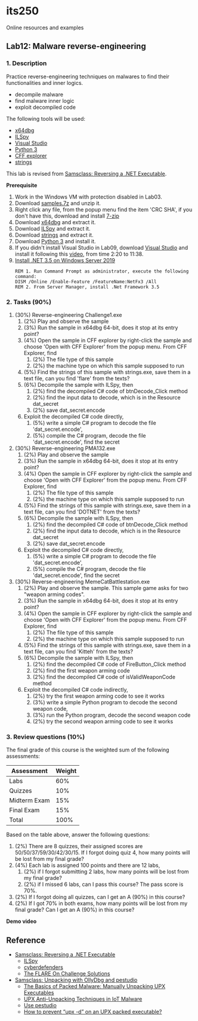 # its250
Online resources and examples

## Lab12: Malware reverse-engineering 

### 1. Description
Practice reverse-engineering techniques on malwares to find their functionalities and inner logics.

* decompile malware
* find malware inner logic
* exploit decompiled code

The following tools will be used:
* [x64dbg](https://github.com/x64dbg/x64dbg)
* [ILSpy](https://github.com/icsharpcode/ILSpy)
* [Visual Studio](https://visualstudio.microsoft.com/downloads/)
* [Python 3](https://www.python.org/downloads/)
* [CFF explorer](https://ntcore.com/?page_id=388)
* [strings](https://docs.microsoft.com/en-us/sysinternals/downloads/strings)


This lab is revised from [Samsclass: Reversing a .NET Executable](https://samsclass.info/126/proj/PMA132.htm).

**Prerequisite**

1. Work in the Windows VM with protection disabled in Lab03.
2. Download [samples.7z](./samples/samples.7z) and unzip it.
3. Right click any file, from the popup menu find the item 'CRC SHA', if you don't have this, download and install [7-zip](https://www.7-zip.org/)
4. Download [x64dbg](https://github.com/x64dbg/x64dbg) and extract it.
5. Download [ILSpy](https://github.com/icsharpcode/ILSpy) and extract it.
6. Download [strings](https://docs.microsoft.com/en-us/sysinternals/downloads/strings) and extract it.
7. Download [Python 3](https://www.python.org/downloads/) and install it.
8. If you didn't install Visual Studio in Lab09, download [Visual Studio](https://visualstudio.microsoft.com/downloads/) and install it following this [video](https://youtu.be/vtiv_vyaKk0), from time 2:20 to 11:38.
9. [Install .NET 3.5 on Windows Server 2019](https://support.solarwinds.com/SuccessCenter/s/article/Install-NET-3-5-on-Windows-Server-2019?language=en_US)
   ```batch
   REM 1. Run Command Prompt as administrator, execute the following command:
   DISM /Online /Enable-Feature /FeatureName:NetFx3 /All
   REM 2. From Server Manager, install .Net Framework 3.5
   ```

### 2. Tasks (90%)
1. (30%) Reverse-engineering Challenge1.exe
   1. (2%) Play and observe the sample
   2. (3%) Run the sample in x64dbg 64-bit, does it stop at its entry point?
   3. (4%) Open the sample in CFF explorer by right-click the sample and choose 'Open with CFF Explorer' from the popup menu. From CFF Explorer, find
      1. (2%) The file type of this sample
      2. (2%) the machine type on which this sample supposed to run
   4. (5%) Find the strings of this sample with strings.exe, save them in a text file, can you find 'flare' from the texts?
   5. (6%) Decompile the sample with ILSpy, then
      1. (2%) find the decompiled C# code of btnDecode_Click method
      2. (2%) find the input data to decode, which is in the Resource dat_secret
      3. (2%) save dat_secret.encode
   6. Exploit the decompiled C# code directly, 
      1. (5%) write a simple C# program to decode the file 'dat_secret.encode', 
      2. (5%) compile the C# program, decode the file 'dat_secret.encode', find the secret
2. (30%) Reverse-engineering PMA132.exe
   1. (2%) Play and observe the sample
   2. (3%) Run the sample in x64dbg 64-bit, does it stop at its entry point?
   3. (4%) Open the sample in CFF explorer by right-click the sample and choose 'Open with CFF Explorer' from the popup menu. From CFF Explorer, find
      1. (2%) The file type of this sample
      2. (2%) the machine type on which this sample supposed to run
   4. (5%) Find the strings of this sample with strings.exe, save them in a text file, can you find 'DOTNET' from the texts?
   5. (6%) Decompile the sample with ILSpy, then
      1. (2%) find the decompiled C# code of btnDecode_Click method
      2. (2%) find the input data to decode, which is in the Resource dat_secret
      3. (2%) save dat_secret.encode
   6. Exploit the decompiled C# code directly, 
      1. (5%) write a simple C# program to decode the file 'dat_secret.encode', 
      2. (5%) compile the C# program, decode the file 'dat_secret.encode', find the secret
4. (30%) Reverse-engineering MemeCatBattlestation.exe
   1. (2%) Play and observe the sample. This sample game asks for two "weapon arming codes".
   2. (3%) Run the sample in x64dbg 64-bit, does it stop at its entry point?
   3. (4%) Open the sample in CFF explorer by right-click the sample and choose 'Open with CFF Explorer' from the popup menu. From CFF Explorer, find
      1. (2%) The file type of this sample
      2. (2%) the machine type on which this sample supposed to run
   4. (5%) Find the strings of this sample with strings.exe, save them in a text file, can you find 'Kitteh' from the texts?
   5. (6%) Decompile the sample with ILSpy, then
      1. (2%) find the decompiled C# code of FireButton_Click method
      2. (2%) find the first weapon arming code
      3. (2%) find the decompiled C# code of isValidWeaponCode method
   6. Exploit the decompiled C# code indirectly, 
      1. (2%) try the first weapon arming code to see it works
      2. (3%) write a simple Python program to decode the second weapon code, 
      3. (3%) run the Python program, decode the second weapon code
      4. (2%) try the second weapon arming code to see it works

### 3. Review questions (10%)
The final grade of this course is the weighted sum of the following assessments:

| Assessment | Weight |
| ---------- | ------ |
| Labs | 60% |
| Quizzes | 10% |
| Midterm Exam | 15% |
| Final Exam | 15% |
| Total | 100% |

Based on the table above, answer the following questions:
1. (2%) There are 8 quizzes, their assigned scores are 50/50/37/59/30/42/30/15. If I forgot doing quiz 4, how many points will be lost from my final grade?
2. (4%) Each lab is assigned 100 points and there are 12 labs, 
   1. (2%) if I forgot submitting 2 labs, how many points will be lost from my final grade?
   2. (2%) if I missed 6 labs, can I pass this course? The pass score is 70%.
3. (2%) If I forgot doing all quizzes, can I get an A (90%) in this course?
4. (2%) If I got 70% in both exams, how many points will be lost from my final grade? Can I get an A (90%) in this course?


**Demo video**



## Reference
* [Samsclass: Reversing a .NET Executable](https://samsclass.info/126/proj/PMA132.htm)
  * [ILSpy](https://github.com/icsharpcode/ILSpy)
  * [cyberdefenders](https://cyberdefenders.org/labs/)
  * [The FLARE On Challenge Solutions](https://www.fireeye.com/blog/threat-research/2014/11/the_flare_on_challen.html)
* [Samsclass: Unpacking with OllyDbg and pestudio](https://samsclass.info/126/proj/PMA121.htm)
  * [The Basics of Packed Malware: Manually Unpacking UPX Executables](https://malware.news/t/the-basics-of-packed-malware-manually-unpacking-upx-executables/35961)
  * [UPX Anti-Unpacking Techniques in IoT Malware](https://cujo.com/upx-anti-unpacking-techniques-in-iot-malware/)
  * [Use pestudio](https://medium.com/@aubsec/pestudio-standard-f2ada4e8564)
  * [How to prevent “upx -d” on an UPX packed executable?](https://reverseengineering.stackexchange.com/questions/3323/how-to-prevent-upx-d-on-an-upx-packed-executable)